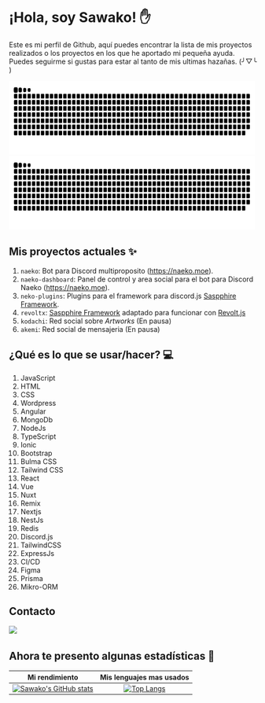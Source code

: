 # ¡Hola, soy Sawako! ✋
Este es mi perfil de Github, aquí puedes encontrar la lista de mis proyectos realizados o los proyectos en los que he aportado mi pequeña ayuda. Puedes seguirme si gustas para estar al tanto de mis ultimas hazañas. (╯▽╰ )

<img src="https://raw.githubusercontent.com/sawa-ko/sawa-ko/master/assets/github-snake.svg#gh-light-mode-only" width="500" height="150" />
<img src="https://raw.githubusercontent.com/sawa-ko/sawa-ko/master/assets/github-snake-dark.svg#gh-dark-mode-only" width="500" height="150" />

## Mis proyectos actuales ✨
1. `naeko`: Bot para Discord multiproposito (https://naeko.moe).
2. `naeko-dashboard`: Panel de control y area social para el bot para Discord Naeko (https://naeko.moe).
3. `neko-plugins`: Plugins para el framework para discord.js [Saspphire Framework](https://www.sapphirejs.dev/).
4. `revoltx`: [Saspphire Framework](https://www.sapphirejs.dev/) adaptado para funcionar con [Revolt.js](https://revolt.js.org/)
5. `kodachi`: Red social sobre _Artworks_ (En pausa)
6. `akemi`: Red social de mensajeria (En pausa)

## ¿Qué es lo que se usar/hacer? 💻
1. JavaScript
2. HTML
3. CSS
4. Wordpress
5. Angular
6. MongoDb
7. NodeJs
8. TypeScript
9. Ionic
10. Bootstrap
11. Bulma CSS
12. Tailwind CSS
13. React
14. Vue
15. Nuxt
16. Remix
17. Nextjs
18. NestJs
19. Redis
20. Discord.js
21. TailwindCSS
22. ExpressJs
23. CI/CD
24. Figma
25. Prisma
26. Mikro-ORM

## Contacto
<a href="https://discord.sawako.dev">
<img src="https://discord.com/assets/fc0b01fe10a0b8c602fb0106d8189d9b.png" width="200">
</a>


## Ahora te presento algunas estadísticas 🔢

Mi rendimiento             |  Mis lenguajes mas usados
:-------------------------:|:-------------------------:
[![Sawako's GitHub stats](https://github-readme-stats.vercel.app/api?username=sawa-ko&show_icons=true&theme=radical)](https://github.com/sawa-ko)  |  [![Top Langs](https://github-readme-stats.vercel.app/api/top-langs/?username=sawa-ko&theme=radical&layout=compact)](https://github.com/sawa-ko)
